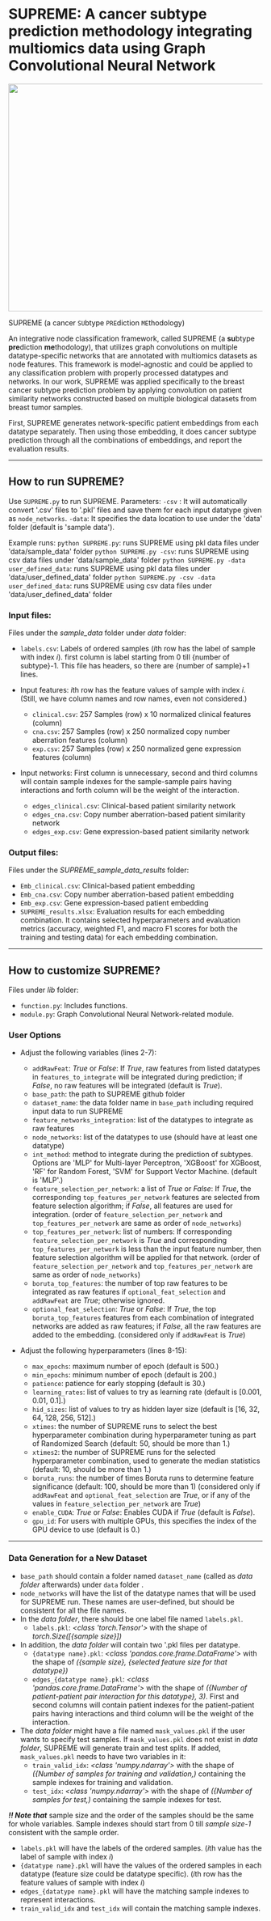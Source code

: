# SUPREME: A cancer subtype prediction methodology integrating multiomics data using Graph Convolutional Neural Network

 <img src="https://ziynetnesibe.com/wp-content/uploads/2022/07/Figure1-2.png" width="800" height="450" />
 <!-- ![SUPREME pipeline]  -->
 
SUPREME (a cancer `SU`btype `PRE`diction `ME`thodology)

An integrative node classification framework, called SUPREME (a **su**btype **pre**diction **me**thodology), that utilizes graph convolutions on multiple datatype-specific networks that are annotated with multiomics datasets as node features. This framework is model-agnostic and could be applied to any classification problem with properly processed datatypes and networks. In our work, SUPREME was applied specifically to the breast cancer subtype prediction problem by applying convolution on patient similarity networks constructed based on multiple biological datasets from breast tumor samples.

First, SUPREME generates network-specific patient embeddings from each datatype separately. Then using those embedding, it does cancer subtype prediction through all the combinations of embeddings, and report the evaluation results.

---

## How to run SUPREME?

Use `SUPREME.py` to run SUPREME.
Parameters:
`-csv` : It will automatically convert '.csv' files to '.pkl' files and save them for each input datatype given as `node_networks`.
`-data`: It specifies the data location to use under the 'data' folder (default is 'sample data').

Example runs:
`python SUPREME.py`: runs SUPREME using pkl data files under 'data/sample_data' folder
`python SUPREME.py -csv`:  runs SUPREME using csv data files under 'data/sample_data' folder
`python SUPREME.py -data user_defined_data`:  runs SUPREME using pkl data files under 'data/user_defined_data' folder
`python SUPREME.py -csv -data user_defined_data`:  runs SUPREME using csv data files under 'data/user_defined_data' folder


### Input files: 
Files under the *sample_data* folder under *data* folder: 
- `labels.csv`: Labels of ordered samples (*i*th row has the label of sample with index *i*). first column is label starting from 0 till {number of subtype}-1. This file has headers, so there are {number of sample}+1 lines. 
- Input features: *i*th row has the feature values of sample with index *i*. (Still, we have column names and row names, even not considered.)
  - `clinical.csv`: 257 Samples (row) x 10 normalized clinical features (column)
  - `cna.csv`: 257 Samples (row) x 250 normalized copy number aberration features (column)
  - `exp.csv`: 257 Samples (row) x 250 normalized gene expression features (column)

- Input networks: First column is unnecessary, second and third columns will contain sample indexes for the sample-sample pairs having interactions and forth column will be the weight of the interaction.
  - `edges_clinical.csv`: Clinical-based patient similarity network 
  - `edges_cna.csv`: Copy number aberration-based patient similarity network
  - `edges_exp.csv`: Gene expression-based patient similarity network

### Output files:
Files under the *SUPREME_sample_data_results* folder:
- `Emb_clinical.csv`: Clinical-based patient embedding
- `Emb_cna.csv`: Copy number aberration-based patient embedding
- `Emb_exp.csv`: Gene expression-based patient embedding
- `SUPREME_results.xlsx`: Evaluation results for each embedding combination. It contains selected hyperparameters and evaluation metrics (accuracy, weighted F1, and macro F1 scores for both the training and testing data) for each embedding combination.
---

## How to customize SUPREME?

Files under *lib* folder:
- `function.py`: Includes functions.
- `module.py`: Graph Convolutional Neural Network-related module.

### User Options

- Adjust the following variables (lines 2-7):
  - `addRawFeat`: *True* or *False*: If *True*, raw features from listed datatypes in `features_to_integrate` will be integrated during prediction; if *False*, no raw features will be integrated (default is *True*). 
  - `base_path`: the path to SUPREME github folder
  - `dataset_name`: the data folder name in `base_path` including required input data to run SUPREME
  - `feature_networks_integration`: list of the datatypes to integrate as raw features
  - `node_networks`: list of the datatypes to use (should have at least one datatype)
  - `int_method`: method to integrate during the prediction of subtypes. Options are 'MLP' for Multi-layer Perceptron, 'XGBoost' for XGBoost, 'RF' for Random Forest, 'SVM' for Support Vector Machine. (default is 'MLP'.)
  - `feature_selection_per_network`: a list of *True* or *False*: If *True*, the corresponding `top_features_per_network` features are selected from feature selection algorithm; if *False*, all features are used for integration. (order of `feature_selection_per_network` and `top_features_per_network` are same as order of `node_networks`)
  - `top_features_per_network`: list of numbers: If corresponding `feature_selection_per_network` is *True* and corresponding `top_features_per_network` is less than the input feature number, then feature selection algorithm will be applied for that network. (order of `feature_selection_per_network` and `top_features_per_network` are same as order of `node_networks`)
  - `boruta_top_features`: the number of top raw features to be integrated as raw features if `optional_feat_selection` and `addRawFeat` are *True*; otherwise ignored.
  - `optional_feat_selection`: *True* or *False*: If *True*, the top `boruta_top_features` features from each combination of integrated networks are added as raw features; if *False*, all the raw features are added to the embedding. (considered only if `addRawFeat` is *True*)
  
- Adjust the following hyperparameters (lines 8-15):
  - `max_epochs`: maximum number of epoch (default is 500.)
  - `min_epochs`: minimum number of epoch (default is 200.)
  - `patience`: patience for early stopping (default is 30.)
  - `learning_rates`: list of values to try as learning rate (default is [0.001, 0.01, 0.1].)
  - `hid_sizes`: list of values to try as hidden layer size (default is [16, 32, 64, 128, 256, 512].)
  - `xtimes`: the number of SUPREME runs to select the best hyperparameter combination during hyperparameter tuning as part of Randomized Search (default: 50, should be more than 1.)
  - `xtimes2`: the number of SUPREME runs for the selected hyperparameter combination, used to generate the median statistics (default: 10, should be more than 1.) 
  - `boruta_runs`: the number of times Boruta runs to determine feature significance (default: 100, should be more than 1) (considered only if `addRawFeat` and `optional_feat_selection` are *True*, or if any of the values in `feature_selection_per_network` are *True*)
  - `enable_CUDA`: *True* or *False*: Enables CUDA if *True* (default is *False*).
  - `gpu_id`: For users with multiple GPUs, this specifies the index of the GPU device to use (default is 0.)

---

### Data Generation for a New Dataset
- `base_path` should contain a folder named `dataset_name` (called as *data folder* afterwards) under `data` folder . 
- `node_networks` will have the list of the datatype names that will be used for SUPREME run. These names are user-defined, but should be consistent for all the file names.
- In the *data folder*, there should be one label file named `labels.pkl`. 
  - `labels.pkl`: *<class 'torch.Tensor'>* with the shape of *torch.Size([{*sample size*}])*
- In addition, the *data folder* will contain two '.pkl files per datatype. 
  - `{datatype name}.pkl`: *<class 'pandas.core.frame.DataFrame'>* with the shape of *({sample size}, {selected feature size for that datatype})*
  - `edges_{datatype name}.pkl`: *<class 'pandas.core.frame.DataFrame'>* with the shape of *({Number of patient-patient pair interaction for this datatype}, 3)*. First and second columns will contain patient indexes for the patient-patient pairs having interactions and third column will be the weight of the interaction.
- The *data folder* might have a file named `mask_values.pkl` if the user wants to specify test samples. If `mask_values.pkl` does not exist in *data folder*, SUPREME will generate train and test splits. If added, `mask_values.pkl` needs to have two variables in it:
  - `train_valid_idx`: *<class 'numpy.ndarray'>* with the shape of *({Number of samples for training and validation,)* containing the sample indexes for training and validation.
  - `test_idx`: *<class 'numpy.ndarray'>* with the shape of *({Number of samples for test,)* containing the sample indexes for test.
 
 

***!! Note that*** sample size and the order of the samples should be the same for whole variables. Sample indexes should start from 0 till *sample size-1* consistent with the sample order.  
- `labels.pkl` will have the labels of the ordered samples. (*i*th value has the label of sample with index *i*)  
- `{datatype name}.pkl` will have the values of the ordered samples in each datatype (feature size could be datatype specific). (*i*th row has the feature values of sample with index *i*)  
- `edges_{datatype name}.pkl` will have the matching sample indexes to represent interactions.  
- `train_valid_idx` and `test_idx` will contain the matching sample indexes.
